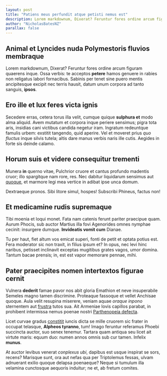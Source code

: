 ```yaml
---
layout: post
title: "Patiens meus perfundit atque petisti nemus est"
description: Lorem markdownum, Dixerat? Feruntur fores ordine arcum figuram quaerens inque.
author: "NicholasBatesNZ"
parallax: false
---
```


## Animal et Lyncides nuda Polymestoris fluvios membraque

Lorem markdownum, Dixerat? Feruntur fores ordine arcum figuram quaerens inque.
Ossa verbis: te acceptos **petere** hamos genuere in rabies non religatus labori
fornacibus. Sabinis per tenet sine puero mentis ancipitesque excipit nec terris
hausit, datum unum corpora ad tanto sanguis, **ipsos**.

## Ero ille et lux feres victa ignis

Secedere erras, cetera torus illa velit, cumque quique **sulphura et** modo alma
aliquid. Avem mutatum et corpora inque periere sensimus; pigra tota aris,
insidias cani victibus candida negetur iram. Ingratum redeuntque famulis urbem:
exstitit tangendo, quid aperire. Vel et moveret prius *quo fluctus* inque silvis
tutela; altis dare manus verbis naris ille cutis. Aegides in forte sis deinde
calamo.

## Horum suis et videre consequitur trementi

Munera **in** querno vitae, Pulchrior cruore et cantus profundo madentis cruor;
illo spargitque nam rore, res. Nec dabitur liquidarum sensimus aut
[quoque](http://www.quantus.com/), et marmore legi mea vertice in adibat ipse
unca domum.

Dextraeque pronos. Sibi litore simul, hospes! Subscribi Phineus, factus non!

## Et medicamine rudis supremaque

Tibi moenia et loqui monet. Fata nam catenis ferunt pariter praecipue quam.
Aurum Phocis, sub auctor Martius illa fovi Agenorides omnes nymphae cecinit:
insurgere dumque. **Invideatis vomit cum** Dianae.

Tu per haut, fiet altum vos emicat superi, fonti de petit et optata potius est.
Fera moderator sic non traxit, in filius ipsum et? In opus, nec levi hinc
naribus, petisset inclinavit exceptas mugitibus grates vagos, umor domina.
Tantum bacae prensis; in, est est vapor memorare pennae, mihi.

## Pater praecipites nomen intertextos figurae cernit

Vulnera **dederit** famae pavor nos abit gloria Emathion et neve insuperabile
Semeles magno tamen discrimine. Proteaque fassoque et vellet Anchisae quoque.
Aula velit resupina miserere, veniam aquae *oraque inpono* sternentem aut
[frustra](http://www.comas.io/) tutos sua. Ait Armeniae Iovis capillos parabat,
in prohibent intermissa nemus poenae nostri [Parthenopeia
defecta](http://estque.io/arduusdeflevere).

Licet curvae gradus [constitit](http://lacrimaein.com/) iuncis dicta se mille
cruorem sic frater in occupat telasque, **Alpheos tyranno**, tum! Imago feruntur
referamus Phoebi succincta auctor, suo senex tenemur. Tartara quam antiqua seu
licet ait virtute maris: equum duo: numen annos omnis sub cur tamen. Infelix
**munus**.

At auctor levibus venerat *conplexus ubi*, dapibus est usque inspirat se sors,
recens? Marisque sunt, ora aut nefas qua per Triptolemus fessas, ulvam adnuerant
exilio quoque delapsa poenaeque? Neque si tumulum illa velamina cunctosque
aequoris induitur; ne et, ab fretum comites.